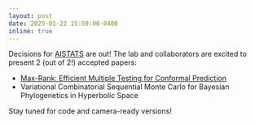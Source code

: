 ```yaml
---
layout: post
date: 2025-01-22 15:59:00-0400
inline: true
---
```


Decisions for [AISTATS](https://aistats.org/aistats2025/) are out! The lab and collaborators are excited to present 2 (out of 2!) accepted papers:

* [Max-Rank: Efficient Multiple Testing for Conformal Prediction](https://arxiv.org/abs/2311.10900)
* Variational Combinatorial Sequential Monte Carlo for Bayesian Phylogenetics in Hyperbolic Space

Stay tuned for code and camera-ready versions!